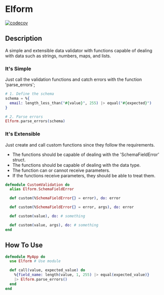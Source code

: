 # Elform
[![codecov](https://codecov.io/gh/filipewelton/elform/graph/badge.svg?token=8HSK2N9S8F)](https://codecov.io/gh/filipewelton/elform)

## Description
A simple and extensible data validator with functions capable of dealing with data such as strings, numbers, maps, and lists.

### It's Simple
Just call the validation functions and catch errors with the function 'parse_errors';

```elixir
# 1. Define the schema
schema = %{
  email: length_less_than("#{value}", 255) |> equal("#{expected}")
}

# 2. Parse errors
Elform.parse_errors(schema)
```

### It's Extensible
Just create and call custom functions since they follow the requirements.
- The functions should be capable of dealing with the 'SchemaFieldError' struct.
- The functions should be capable of dealing with the data type.
- The function can or cannot receive parameters.
- If the functions receive parameters, they should be able to treat them.

```elixir
defmodule CustomValidation do
  alias Elform.SchemaFieldError

  def custom(%SchemaFieldError{} = error), do: error

  def custom(%SchemaFieldError{} = error, args), do: error

  def custom(value), do: # something

  def custom(value, args), do: # something
end
```

## How To Use

```elixir
defmodule MyApp do
  use Elform # Use module

  def call(value, expected_value) do
    %{field_name: length(value, 1, 255) |> equal(expected_value)}
    |> Elform.parse_errors()
  end
end
```
